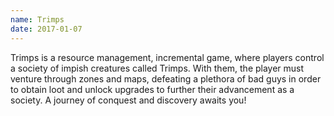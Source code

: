 ```yaml
---
name: Trimps
date: 2017-01-07
---
```


Trimps is a resource management, incremental game, where players control a
society of impish creatures called Trimps. With them, the player must venture
through zones and maps, defeating a plethora of bad guys in order to obtain loot
and unlock upgrades to further their advancement as a society. A journey of
conquest and discovery awaits you!
